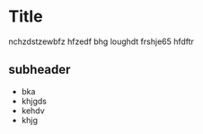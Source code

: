 # Title

nchzdstzewbfz hfzedf bhg loughdt frshje65 hfdftr

## subheader
* bka
* khjgds
* kehdv
* khjg
